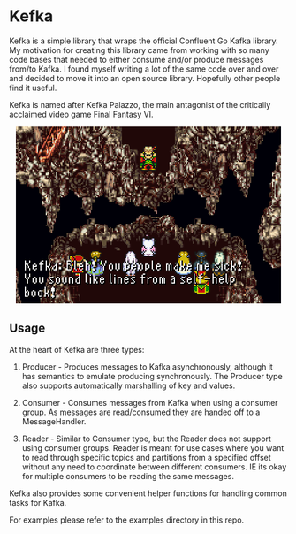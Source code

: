 # Kefka

Kefka is a simple library that wraps the official Confluent Go Kafka library. My motivation for creating this library came from working with so many code bases that needed to either consume and/or produce messages from/to Kafka. I found myself writing a lot of the same code over and over and decided to move it into an open source library. Hopefully other people find it useful.

Kefka is named after Kefka Palazzo, the main antagonist of the critically acclaimed video game Final Fantasy VI. 

<p align="center">
<img src=".resources/80-ffvi37_181.png">
</p>

## Usage

At the heart of Kefka are three types:

1. Producer - Produces messages to Kafka asynchronously, although it has semantics to emulate producing synchronously. The Producer type also supports automatically marshalling of key and values.

2. Consumer - Consumes messages from Kafka when using a consumer group. As messages are read/consumed they are handed off to a MessageHandler.

3. Reader - Similar to Consumer type, but the Reader does not support using consumer groups. Reader is meant for use cases where you want to read through specific topics and partitions from a specified offset without any need to coordinate between different consumers. IE its okay for multiple consumers to be reading the same messages.

Kefka also provides some convenient helper functions for handling common tasks for Kafka.

For examples please refer to the examples directory in this repo.